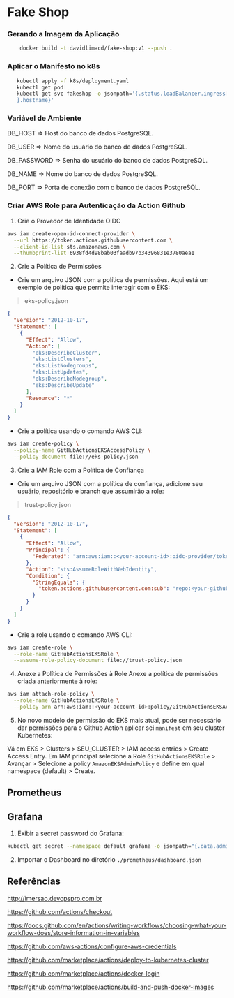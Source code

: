 # Fake Shop



### Gerando a Imagem da Aplicação
```bash
    docker build -t davidlimacd/fake-shop:v1 --push .
```

### Aplicar o Manifesto no k8s 

 ```bash
    kubectl apply -f k8s/deployment.yaml 
    kubectl get pod
    kubectl get svc fakeshop -o jsonpath='{.status.loadBalancer.ingress[0
    ].hostname}'
 ```

### Variável de Ambiente
DB_HOST	=> Host do banco de dados PostgreSQL.

DB_USER => Nome do usuário do banco de dados PostgreSQL.

DB_PASSWORD	=> Senha do usuário do banco de dados PostgreSQL.

DB_NAME	=>	Nome do banco de dados PostgreSQL.

DB_PORT	=>	Porta de conexão com o banco de dados PostgreSQL.

### Criar AWS Role para Autenticação da Action Github
1. Crie o Provedor de Identidade OIDC

```bash
aws iam create-open-id-connect-provider \
  --url https://token.actions.githubusercontent.com \
  --client-id-list sts.amazonaws.com \
  --thumbprint-list 6938fd4d98bab03faadb97b34396831e3780aea1 
```  

  2. Crie a Política de Permissões

- Crie um arquivo JSON com a política de permissões. Aqui está um exemplo de política que permite interagir com o EKS:
> eks-policy.json
```json
{
  "Version": "2012-10-17",
  "Statement": [
    {
      "Effect": "Allow",
      "Action": [
        "eks:DescribeCluster",
        "eks:ListClusters",
        "eks:ListNodegroups",
        "eks:ListUpdates",
        "eks:DescribeNodegroup",
        "eks:DescribeUpdate"
      ],
      "Resource": "*"
    }
  ]
}
```

- Crie a política usando o comando AWS CLI:
```bash
aws iam create-policy \
  --policy-name GitHubActionsEKSAccessPolicy \
  --policy-document file://eks-policy.json
```

3. Crie a IAM Role com a Política de Confiança
- Crie um arquivo JSON com a política de confiança, adicione seu usuário, repositório e branch que assumirão a role:

> trust-policy.json
```json
{
  "Version": "2012-10-17",
  "Statement": [
    {
      "Effect": "Allow",
      "Principal": {
        "Federated": "arn:aws:iam::<your-account-id>:oidc-provider/token.actions.githubusercontent.com"
      },
      "Action": "sts:AssumeRoleWithWebIdentity",
      "Condition": {
        "StringEquals": {
          "token.actions.githubusercontent.com:sub": "repo:<your-github-username>/<your-repo-name>:ref:refs/heads/<your-branch-name>"
        }
      }
    }
  ]
}
```

- Crie a role usando o comando AWS CLI:
```bash
aws iam create-role \
  --role-name GitHubActionsEKSRole \
  --assume-role-policy-document file://trust-policy.json
```

4. Anexe a Política de Permissões à Role
Anexe a política de permissões criada anteriormente à role:

```bash
aws iam attach-role-policy \
  --role-name GitHubActionsEKSRole \
  --policy-arn arn:aws:iam::<your-account-id>:policy/GitHubActionsEKSAccessPolicy
```
5. No novo modelo de permissão do EKS mais atual, pode ser necessário dar permissões para o Github Action aplicar sei `manifest` em seu cluster Kubernetes:

Vá em EKS > Clusters > SEU_CLUSTER > IAM access entries > Create Access Entry. Em IAM principal  selecione a Role `GitHubActionsEKSRole` > Avançar > Selecione a policy `AmazonEKSAdminPolicy` e define em qual namespace (default) > Create.

## Prometheus

## Grafana 

1. Exibir a secret password do Grafana:
```bash
kubectl get secret --namespace default grafana -o jsonpath="{.data.admin-password}" | base64 --decode ; echo
```

2. Importar o Dashboard no diretório `./prometheus/dashboard.json`


## Referências

http://imersao.devopspro.com.br

https://github.com/actions/checkout

https://docs.github.com/en/actions/writing-workflows/choosing-what-your-workflow-does/store-information-in-variables

https://github.com/aws-actions/configure-aws-credentials

https://github.com/marketplace/actions/deploy-to-kubernetes-cluster

https://github.com/marketplace/actions/docker-login

https://github.com/marketplace/actions/build-and-push-docker-images
